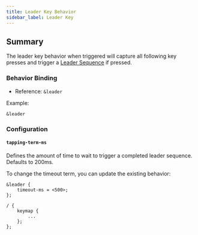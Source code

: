 ```yaml
---
title: Leader Key Behavior
sidebar_label: Leader Key
---
```


## Summary

The leader key behavior when triggered will capture all following key presses and trigger a [Leader Sequence](../features/leader.md) if pressed.

### Behavior Binding

- Reference: `&leader`

Example:

```
&leader
```

### Configuration

#### `tapping-term-ms`

Defines the amount of time to wait to trigger a completed leader sequence. Defaults to 200ms.

To change the timeout term, you can update the existing behavior:

```
&leader {
    timeout-ms = <500>;
};

/ {
    keymap {
        ...
    };
};
```
